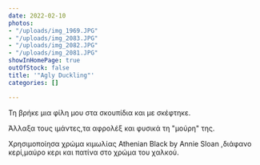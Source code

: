 ```yaml
---
date: 2022-02-10
photos:
- "/uploads/img_1969.JPG"
- "/uploads/img_2083.JPG"
- "/uploads/img_2082.JPG"
- "/uploads/img_2081.JPG"
showInHomePage: true
outOfStock: false
title: '"Agly Duckling"'
categories: []

---
```

Τη βρήκε μια φίλη μου στα σκουπίδια και με σκέφτηκε.

Άλλαξα τους ιμάντες,τα αφρολέξ και φυσικά τη "μούρη" της.

Χρησιμοποίησα χρώμα κιμωλίας Athenian Black by Annie Sloan ,διάφανο κερί,μαύρο κερι και πατίνα στο χρώμα του χαλκού.